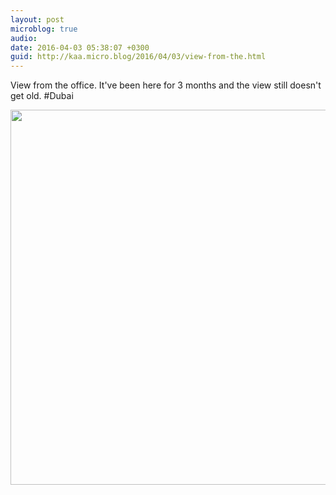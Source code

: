 ```yaml
---
layout: post
microblog: true
audio: 
date: 2016-04-03 05:38:07 +0300
guid: http://kaa.micro.blog/2016/04/03/view-from-the.html
---
```

View from the office. It've been here for 3 months and the view still doesn't get old. #Dubai

<img src="https://micro.kaa.bz/uploads/2018/24a8387667.jpg" width="600" height="600" />
